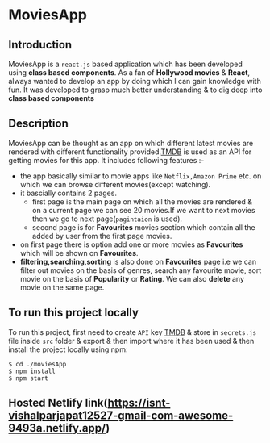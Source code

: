 # MoviesApp

## Introduction
MoviesApp is a `react.js` based application which has been developed using **class based components**. As a fan of **Hollywood movies** & **React**, always wanted to develop an app by doing which I can gain knowledge with fun. It was developed to grasp much better understanding & to dig deep into **class based components**

## Description
MoviesApp can be thought as an app on which different latest movies are rendered with different functionality provided.[TMDB](https://www.themoviedb.org/) is used as an API for getting movies for this app. It includes following features :- 

* the app basically similar to movie apps like `Netflix,Amazon Prime` etc. on which we can browse different movies(except watching).
* it bascially contains 2 pages. 
  * first page is the main page on which all the movies are rendered & on a current page we can see 20 movies.If we want to next movies then we go to next page(`pagintaion` is used).
  * second page is for **Favourites** movies section which contain all the added by user from the first page movies. 
* on first page there is option add one or more movies as **Favourites** which will be shown on **Favourites**.
* **filtering,searching,sorting** is also done on **Favourites** page i.e we can filter out movies on the basis of genres, search any favourite movie, sort movie on the basis of **Popularity** or **Rating**. We can also **delete** any movie on the same page.

## To run this project locally
To run this project, first need to create `API` key [TMDB](https://www.themoviedb.org/) & store in `secrets.js` file inside `src` folder & export & then import where it has been used & then install the project locally using npm:

```
$ cd ./moviesApp
$ npm install
$ npm start
```
## Hosted Netlify link(https://isnt-vishalparjapat12527-gmail-com-awesome-9493a.netlify.app/) 
